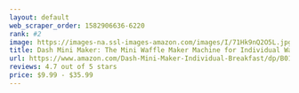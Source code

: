 ```yaml
---
layout: default 
﻿web_scraper_order: 1582906636-6220
rank: #2
image: https://images-na.ssl-images-amazon.com/images/I/71Hk9nQ2O5L.jpg
title: Dash Mini Maker: The Mini Waffle Maker Machine for Individual Waffles, Paninis, Hash browns, &…
url: https://www.amazon.com/Dash-Mini-Maker-Individual-Breakfast/dp/B01M9I779L/ref=zg_mw_home-garden_2?_encoding=UTF8&psc=1&refRID=ST1XDMS4R2TXQERQ5ZH2
reviews: 4.7 out of 5 stars
price: $9.99 - $35.99
---
```

